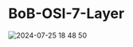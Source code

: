 # BoB-OSI-7-Layer

![2024-07-25 18 48 50](https://github.com/user-attachments/assets/613345fe-bb43-4235-be9c-8a9140cf9655)
